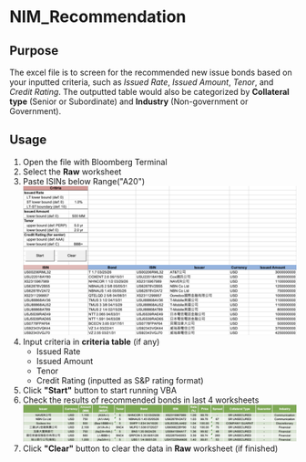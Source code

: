 # NIM_Recommendation

## Purpose
The excel file is to screen for the recommended new issue bonds based on your inputted criteria, such as *Issued Rate*, *Issued Amount*, *Tenor*, and *Credit Rating*.
The outputted table would also be categorized by **Collateral type** (Senior or Subordinate) and **Industry** (Non-government or Government).

## Usage
1. Open the file with Bloomberg Terminal
2. Select the **Raw** worksheet
3. Paste ISINs below Range("A20")
![](assets/input.jpg)
4. Input criteria in **criteria table** (if any)
    - Issued Rate
    - Issued Amount
    - Tenor
    - Credit Rating (inputted as S&P rating format)
5. Click **"Start"** button to start running VBA
6. Check the results of recommended bonds in last 4 worksheets
![](assets/output.jpg)
7. Click **"Clear"** button to clear the data in **Raw** worksheet (if finished)